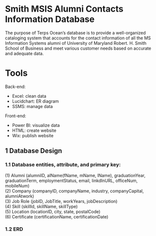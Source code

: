 # Smith MSIS Alumni Contacts Information Database
The purpose of Terps Ocean’s database is to provide a well-organized cataloging system that accounts for the contact information of all the MS Information Systems alumni of University of Maryland Robert. H. Smith School of Business and meet various customer needs based on accurate and adequate data.

# Tools
Back-end:<br/>
- Excel: clean data<br/>
- Lucidchart: ER diagram<br/>
- SSMS: manage data<br/>

Front-end:<br/>
- Power BI: visualize data<br/>
- HTML: create website<br/>
- Wix: publish website<br/>

## 1 Database Design
### 1.1 Database entities, attribute, and primary key:
(1) Alumni (alumniID, alName(fName, mName, lName), graduationYear, graduationTerm, employmentStatus, email, linkdInURL, officeNum, mobileNum)<br/>
(2) Company (companyID, companyName, industry, companyCapital, alumniAtwork) <br/>
(3) Job Role (jobID, JobTitle, workYears, jobDescription)<br/>
(4) Skill (skillId, skillName, skillType)<br/>
(5) Location (locationID, city, state, postalCode)<br/>
(6) Certificate (certificationName, certificationDate)<br/>

### 1.2 ERD
